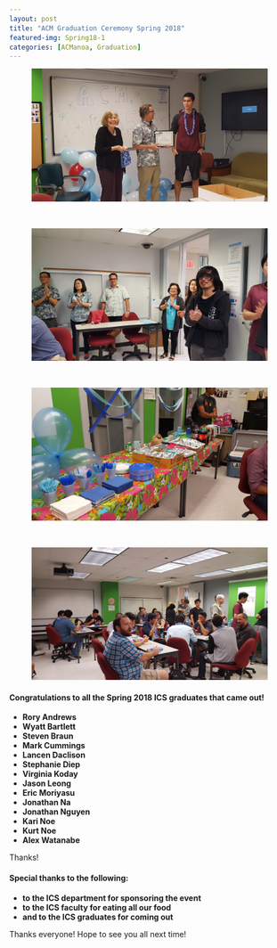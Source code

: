 ```yaml
---
layout: post
title: "ACM Graduation Ceremony Spring 2018"
featured-img: Spring18-1
categories: [ACManoa, Graduation]
---
```


<center>
<figure class="full">
    <img src="/assets/img/posts/Spring18-1.jpg">
</figure>
<br>
<figure class="full">
    <img src="/assets/img/posts/Spring18-2.jpg">
</figure>
<br>
<figure class="full">
    <img src="/assets/img/posts/Spring18-3.jpg">
</figure>
<br>
<figure class="full">
    <img src="/assets/img/posts/Spring18-4.jpg">
</figure>
</center>

#### Congratulations to all the Spring 2018 ICS graduates that came out!

* **Rory Andrews**
* **Wyatt Bartlett** 
* **Steven Braun**
* **Mark Cummings**
* **Lancen Daclison**
* **Stephanie Diep**
* **Virginia Koday**
* **Jason Leong**
* **Eric Moriyasu**
* **Jonathan Na**
* **Jonathan Nguyen**
* **Kari Noe**
* **Kurt Noe**
* **Alex Watanabe**

Thanks!

#### Special thanks to the following:

* **to the ICS department for sponsoring the event**
* **to the ICS faculty for eating all our food**
* **and to the ICS graduates for coming out**

Thanks everyone! Hope to see you all next time!
